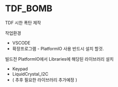 # TDF_BOMB
TDF 시한 폭탄 제작

작업환경
 - VSCODE
  - 확장프로그램 - PlatformIO 사용 반드시 설치 할것.

빌드전 PlatformIO에서 Libraries에 해당된 라이브러리 설치
 - Keypad
 - LiquidCrystal_I2C
 - ( 추후 필요한 라이브러리 추가예정 )
